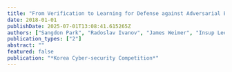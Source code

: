 ```yaml
---
title: "From Verification to Learning for Defense against Adversarial Examples in Neural Networks"
date: 2018-01-01
publishDate: 2025-07-01T13:08:41.615265Z
authors: ["Sangdon Park", "Radoslav Ivanov", "James Weimer", "Insup Lee"]
publication_types: ["2"]
abstract: ""
featured: false
publication: "*Korea Cyber-security Competition*"
---
```


